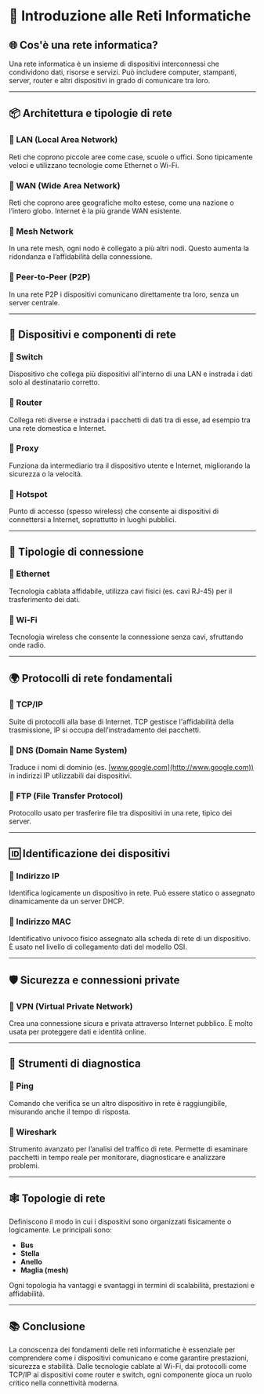 

# 📘 Introduzione alle Reti Informatiche

## 🌐 Cos'è una rete informatica?

Una rete informatica è un insieme di dispositivi interconnessi che condividono dati, risorse e servizi. Può includere computer, stampanti, server, router e altri dispositivi in grado di comunicare tra loro.

---

## 📦 Architettura e tipologie di rete

### 🔹 LAN (Local Area Network)

Reti che coprono piccole aree come case, scuole o uffici. Sono tipicamente veloci e utilizzano tecnologie come Ethernet o Wi-Fi.

### 🔹 WAN (Wide Area Network)

Reti che coprono aree geografiche molto estese, come una nazione o l’intero globo. Internet è la più grande WAN esistente.

### 🔹 Mesh Network

In una rete mesh, ogni nodo è collegato a più altri nodi. Questo aumenta la ridondanza e l’affidabilità della connessione.

### 🔹 Peer-to-Peer (P2P)

In una rete P2P i dispositivi comunicano direttamente tra loro, senza un server centrale.

---

## 🧭 Dispositivi e componenti di rete

### 🔹 Switch

Dispositivo che collega più dispositivi all'interno di una LAN e instrada i dati solo al destinatario corretto.

### 🔹 Router

Collega reti diverse e instrada i pacchetti di dati tra di esse, ad esempio tra una rete domestica e Internet.

### 🔹 Proxy

Funziona da intermediario tra il dispositivo utente e Internet, migliorando la sicurezza o la velocità.

### 🔹 Hotspot

Punto di accesso (spesso wireless) che consente ai dispositivi di connettersi a Internet, soprattutto in luoghi pubblici.

---

## 📡 Tipologie di connessione

### 🔹 Ethernet

Tecnologia cablata affidabile, utilizza cavi fisici (es. cavi RJ-45) per il trasferimento dei dati.

### 🔹 Wi-Fi

Tecnologia wireless che consente la connessione senza cavi, sfruttando onde radio.

---

## 🌍 Protocolli di rete fondamentali

### 🔹 TCP/IP

Suite di protocolli alla base di Internet. TCP gestisce l'affidabilità della trasmissione, IP si occupa dell’instradamento dei pacchetti.

### 🔹 DNS (Domain Name System)

Traduce i nomi di dominio (es. [www.google.com](http://www.google.com)) in indirizzi IP utilizzabili dai dispositivi.

### 🔹 FTP (File Transfer Protocol)

Protocollo usato per trasferire file tra dispositivi in una rete, tipico dei server.

---

## 🆔 Identificazione dei dispositivi

### 🔹 Indirizzo IP

Identifica logicamente un dispositivo in rete. Può essere statico o assegnato dinamicamente da un server DHCP.

### 🔹 Indirizzo MAC

Identificativo univoco fisico assegnato alla scheda di rete di un dispositivo. È usato nel livello di collegamento dati del modello OSI.

---

## 🛡️ Sicurezza e connessioni private

### 🔹 VPN (Virtual Private Network)

Crea una connessione sicura e privata attraverso Internet pubblico. È molto usata per proteggere dati e identità online.

---

## 🧰 Strumenti di diagnostica

### 🔹 Ping

Comando che verifica se un altro dispositivo in rete è raggiungibile, misurando anche il tempo di risposta.

### 🔹 Wireshark

Strumento avanzato per l’analisi del traffico di rete. Permette di esaminare pacchetti in tempo reale per monitorare, diagnosticare e analizzare problemi.

---

## 🕸️ Topologie di rete

Definiscono il modo in cui i dispositivi sono organizzati fisicamente o logicamente. Le principali sono:

* **Bus**
* **Stella**
* **Anello**
* **Maglia (mesh)**

Ogni topologia ha vantaggi e svantaggi in termini di scalabilità, prestazioni e affidabilità.

---

## 📚 Conclusione

La conoscenza dei fondamenti delle reti informatiche è essenziale per comprendere come i dispositivi comunicano e come garantire prestazioni, sicurezza e stabilità. Dalle tecnologie cablate al Wi-Fi, dai protocolli come TCP/IP ai dispositivi come router e switch, ogni componente gioca un ruolo critico nella connettività moderna.
